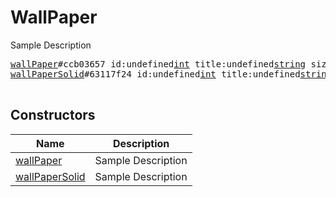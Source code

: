 # WallPaper

Sample Description

<pre>
<a href="../constructor/wallPaper">wallPaper</a>#ccb03657 id:undefined<a href="../type/int.md">int</a> title:undefined<a href="../type/string.md">string</a> sizes:undefinedVector&lt;<a href="../type/PhotoSize.md">PhotoSize</a>&gt; color:undefined<a href="../type/int.md">int</a> = undefined<a href="../type/WallPaper.md">WallPaper</a>;
<a href="../constructor/wallPaperSolid">wallPaperSolid</a>#63117f24 id:undefined<a href="../type/int.md">int</a> title:undefined<a href="../type/string.md">string</a> bg_color:undefined<a href="../type/int.md">int</a> color:undefined<a href="../type/int.md">int</a> = undefined<a href="../type/WallPaper.md">WallPaper</a>;

</pre>

## Constructors

| Name | Description |
|------|-------------|
| [wallPaper](../constructor/wallPaper.md) | Sample Description |
| [wallPaperSolid](../constructor/wallPaperSolid.md) | Sample Description |

